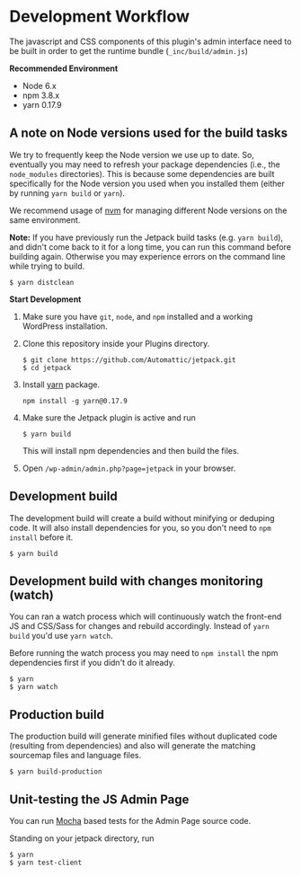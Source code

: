Development Workflow
========================

The javascript and CSS components of this plugin's admin interface need to be built in order to get the runtime bundle (`_inc/build/admin.js`)

**Recommended Environment**

* Node 6.x
* npm 3.8.x
* yarn 0.17.9

## A note on Node versions used for the build tasks

We try to frequently keep the Node version we use up to date. So, eventually you may need to refresh your package dependencies (i.e., the `node_modules` directories). This is because some dependencies are built specifically for the Node version you used when you installed them (either by running `yarn build` or `yarn`).

We recommend usage of [nvm](https://www.npmjs.com/package/nvm) for managing different Node versions on the same environment.

**Note:** If you have previously run the Jetpack build tasks (e.g. `yarn build`), and didn't come back to it for a long time, you can
run this command before building again. Otherwise you may experience errors on the command line while trying to build.

```
$ yarn distclean
```

**Start Development**

1. Make sure you have `git`, `node`, and `npm` installed and a working WordPress installation.
2. Clone this repository inside your Plugins directory.

	```
	$ git clone https://github.com/Automattic/jetpack.git
	$ cd jetpack
	```

3. Install [yarn](https://www.npmjs.com/package/yarn) package.
    ```
    npm install -g yarn@0.17.9
    ```

4. Make sure the Jetpack plugin is active and run

	```
	$ yarn build
	```

	This will install npm dependencies and then build the files.

5. Open `/wp-admin/admin.php?page=jetpack` in your browser.

## Development build

The development build will create a build without minifying or deduping code. It will also install dependencies for you, so you don't need to `npm install` before it.

```
$ yarn build
```

## Development build with changes monitoring (watch)

You can ran a watch process which will continuously watch the front-end JS and CSS/Sass for changes and rebuild accordingly.
Instead of `yarn build` you'd use `yarn watch`.

Before running the watch process you may need to `npm install` the npm dependencies first if you didn't do it already.

```
$ yarn
$ yarn watch
```

## Production build

The production build will generate minified files without duplicated code (resulting from dependencies) and also will generate the matching sourcemap files and language files.

```
$ yarn build-production
```

## Unit-testing the JS Admin Page

You can run [Mocha](https://mochajs.org/) based tests for the Admin Page source code.

Standing on your jetpack directory, run

```
$ yarn
$ yarn test-client
```
